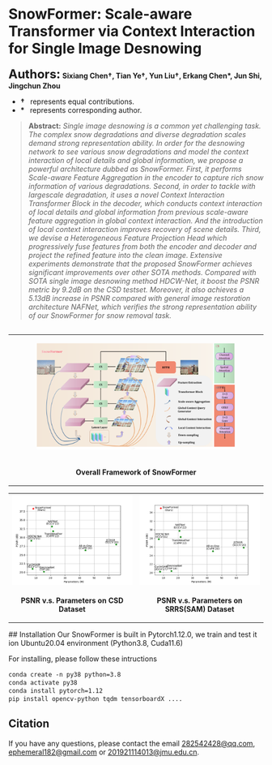 # SnowFormer: Scale-aware Transformer via Context Interaction for Single Image Desnowing
**<font size=5>Authors:</font>** **Sixiang Chen<span>&#8224;</span>, Tian Ye<span>&#8224;</span>, Yun Liu<span>&#8224;</span>, Erkang Chen\*, Jun Shi, Jingchun Zhou**

+ **<span>&#8224;</span>**  &ensp;represents equal contributions.
+ **\***  &ensp;represents corresponding author.

> **Abstract:** *Single image desnowing is a common yet challenging task. The complex snow degradations and diverse degradation scales demand strong representation ability. In order for the desnowing network to see various snow degradations and model the context interaction of local details and global information, we propose a powerful architecture dubbed as SnowFormer. First, it performs Scale-aware Feature Aggregation in the encoder to capture rich snow information of various degradations. Second, in order to tackle with largescale degradation, it uses a novel Context Interaction Transformer Block in the decoder, which conducts context interaction of local details and global information from previous scale-aware feature aggregation in global context interaction. And the introduction of local context interaction improves recovery of scene details. Third, we devise a Heterogeneous Feature Projection Head which progressively fuse features from both the encoder and decoder and project the refined feature into the clean image. Extensive experiments demonstrate that the proposed SnowFormer achieves significant improvements over other SOTA methods. Compared with SOTA single image desnowing method HDCW-Net, it boost the PSNR metric by 9.2dB on the CSD testset. Moreover, it also achieves a 5.13dB increase in PSNR compared with general image restoration architecture NAFNet, which verifies the strong representation ability of our SnowFormer
for snow removal task.*

##
<table>
  <tr>
    <td><p align='center'>
    <img src="https://github.com/Ephemeral182/SnowFormer/blob/master/image/SnowFormer.png#pic_center" width="80%" ></img></td>
  </tr>
  <tr>
    <td><p align="center"><b>Overall Framework of SnowFormer</b></p></td>
  </tr> 
</table>

<table>
  <tr>
    <td> <img src = "https://github.com/Ephemeral182/SnowFormer/blob/master/image/PSNR_param.png" width="450"> </td>
    <td> <img src = "https://github.com/Ephemeral182/SnowFormer/blob/master/image/PSNR_param_srrs.png" width="450"> </td>
  </tr>
  <tr>
    <td><p align="center"><b>PSNR v.s. Parameters on CSD Dataset</b></p></td>
    <td><p align="center"> <b>PSNR v.s. Parameters on SRRS(SAM) Dataset</b></p></td>
  </tr>
</table>
## Installation
Our SnowFormer is built in Pytorch1.12.0, we train and test it ion Ubuntu20.04 environment (Python3.8, Cuda11.6)

For installing, please follow these intructions
```
conda create -n py38 python=3.8
conda activate py38
conda install pytorch=1.12 
pip install opencv-python tqdm tensorboardX ....
```

## Citation 

If you have any questions, please contact the email 282542428@qq.com, ephemeral182@gmail.com or 201921114013@jmu.edu.cn.

